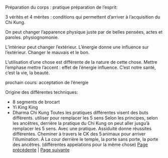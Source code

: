 
Préparation du corps : pratique
préparation de l’esprit:

3 vérités et 4 mérites : conditions qui permettent d’arriver à l’acquisition du Chi Kung. 

On peut changer l’apparence physique juste par de belles pensées, actes et paroles.
physiognomonie. 

L’intérieur peut changer l’extérieur.
L’énergie donne une influence sur l’extérieur. Changer le mauvais et le bon. 

L’utilisation d’une chose est différente de la nature de cette chose.
Mettre l’emphase mettre l’accent : effet de l’énergie influence. C’est notre santé, c’est la vie, la beauté. 

prochain cours: acceptation de l’énergie

Origine des différentes techniques: 
- 8 segments de brocart
- Yi King King
- Dharma Chi Kung
Toutes les pratiques différentes visent des buts différents. utiliser pour remplacer les 5 sens
Selon les principes, selon les ancêtres, derrière la pratique du Chi Kung on peut aller jusgu’à remplacer les 5 sens. Avec une pratique. Assiduité donne réussites différentes. Cheminer à travers le CK des 5 animaux pour arriver l’illumination. 
À La cour derrière le temple, la porte sans porte, la porte des ancêtres. (différentes appelations pour la même chose)
[Page précédente](2024-01-07-05.md) | [Page suivante](2024-01-07-07.md)